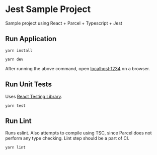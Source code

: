 # Jest Sample Project

Sample project using React + Parcel + Typescript + Jest

## Run Application

```
yarn install
```

```
yarn dev 
```

After running the above command, open [localhost:1234](http://localhost:1234) on a browser.

## Run Unit Tests

Uses [React Testing Library](https://testing-library.com/docs/react-testing-library/intro/).

```
yarn test
```

## Run Lint

Runs eslint. Also attempts to compile using TSC, since Parcel does not perform any type checking. Lint step should be a part of CI.

```
yarn lint
```

